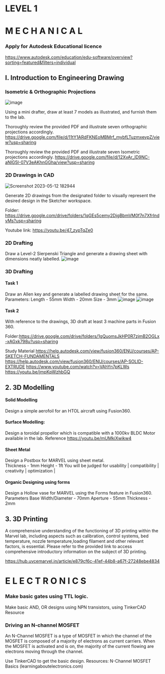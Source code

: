 # LEVEL 1
# M E C H A N I C A L
### Apply for Autodesk Educational licence
https://www.autodesk.com/education/edu-software/overview?sorting=featured&filters=individual 

## I. Introduction to Engineering Drawing
### Isometric & Orthographic Projections
![image](https://github.com/UVCE-Marvel/D-P-001/assets/105961270/0fc33d8c-d900-417a-95c9-0765b4019cda)

Using a mini drafter, draw at least 7 models as illustrated, and furnish them to the lab.

Thoroughly review the provided PDF and illustrate seven orthographic projections accordingly.
https://drive.google.com/file/d/11tY1ARdFKNEoMBMrf_mybfLTuzmxevpZ/view?usp=sharing

Thoroughly review the provided PDF and illustrate seven Isometric projections accordingly.
https://drive.google.com/file/d/12XvAr_lD9NC-aNlG5I-07V3eAKhnGGha/view?usp=sharing

### 2D Drawings in CAD
![Screenshot 2023-05-12 182944](https://github.com/UVCE-Marvel/D-P-001/assets/105961270/dde8dc20-f3ee-4dc6-84de-763d0a099fea)

Generate 2D drawings from the designated folder to visually represent the desired design in the Sketcher workspace.

Folder: https://drive.google.com/drive/folders/1qGEs5cemy2DjgBbmVM0f7n7XfrIndvMs?usp=sharing  

Youtube link: https://youtu.be/47_zypTqZe0
### 2D Drafting
Draw a Level-2 Sierpenski Triangle and generate a drawing sheet with dimensions neatly labelled.
![image](https://github.com/UVCE-Marvel/D-P-001/assets/105961270/a7b462aa-7826-4fac-8d30-63128a24db01)

### 3D Drafting
#### Task 1
Draw an Allen key and generate a labelled drawing sheet for the same.
Parameters: 
Length - 55mm
Width - 20mm
Size - 3mm
![image](https://github.com/UVCE-Marvel/D-P-001/assets/105961270/9b4008ff-43dd-4f57-b96b-dfdd57a3477c)
![image](https://github.com/UVCE-Marvel/D-P-001/assets/105961270/cc3da443-13d0-4bcd-b7f7-9c4a270f57e9)

#### Task 2
With reference to the drawings, 3D draft at least 3 machine parts in Fusion 360.

Folder:https://drive.google.com/drive/folders/1gQuomsJkHP0R7zjmB2OGLx-xAGxk798u?usp=sharing 

Study Material
https://help.autodesk.com/view/fusion360/ENU/courses/AP-SKETCH-FUNDAMENTALS 
https://help.autodesk.com/view/fusion360/ENU/courses/AP-SOLID-EXTRUDE
https://www.youtube.com/watch?v=VAhYn7pKLWs
https://youtu.be/jmpKpWzhbGQ 
## 2. 3D Modelling
#### Solid Modelling
Design a simple aerofoil for an HTOL aircraft using Fusion360.

#### Surface Modelling: 
Design a toroidal propellor which is compatible with a 1000kv BLDC Motor available in the lab.
Reference
https://youtu.be/mUMkiXwikw4 

#### Sheet Metal
Design a Postbox for MARVEL using sheet metal.  
Thickness	- 1mm
Height	- 1ft
You will be judged for usability | compatibility | creativity | optimization |

#### Organic Designing using forms
Design a Hollow vase for MARVEL using the Forms feature in Fusion360.
Parameters
Base Width/Diameter - 70mm
Aperture - 55mm
Thickness - 2mm


## 3. 3D Printing
A comprehensive understanding of the functioning of 3D printing within the Marvel lab, including aspects such as calibration, control systems, bed temperature, nozzle temperature,loading filament and other relevant factors, is essential.
Please refer to the provided link to access comprehensive introductory information on the subject of 3D printing.

https://hub.uvcemarvel.in/article/e879cf6c-41ef-44b8-a67f-27248ebe4834 

# E L E C T R O N I C S
### Make basic gates using TTL logic.
Make basic AND, OR designs using NPN transistors, using TinkerCAD
Resource
### Driving an N-channel MOSFET
An N-Channel MOSFET is a type of MOSFET in which the channel of the MOSFET is composed of a majority of electrons as current carriers. When the MOSFET is activated and is on, the majority of the current flowing are electrons moving through the channel. 

Use TinkerCAD to get the basic design.
Resources:
N-Channel MOSFET Basics (learningaboutelectronics.com)
